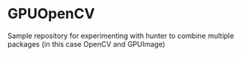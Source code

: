 # GPUOpenCV

Sample repository for experimenting with hunter to combine multiple packages (in this case OpenCV and GPUImage)


